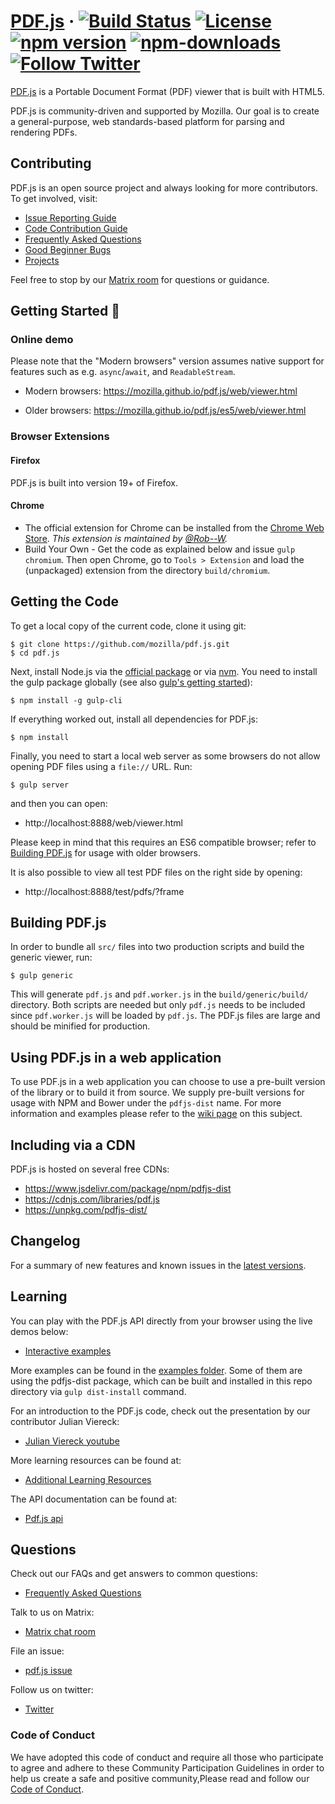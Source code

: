 # [PDF.js](https://mozilla.github.io/pdf.js/) &middot; [![Build Status](https://travis-ci.org/mozilla/pdf.js.svg?branch=master)](https://travis-ci.org/mozilla/pdf.js) [![License](https://img.shields.io/badge/License-Apache%202.0-blue.svg)](https://github.com/mozilla/pdf.js/blob/master/LICENSE) [![npm version](https://img.shields.io/npm/v/pdfjs-dist)](https://www.npmjs.com/package/pdfjs-dist) [![npm-downloads](https://img.shields.io/npm/dm/pdfjs-dist)](https://npmcharts.com/compare/pdfjs-dist?minimal=true) [![Follow Twitter](https://img.shields.io/twitter/follow/pdfjs?style=social)](https://twitter.com/pdfjs)
[PDF.js](https://mozilla.github.io/pdf.js/) is a Portable Document Format (PDF) viewer that is built with HTML5.

PDF.js is community-driven and supported by Mozilla. Our goal is to
create a general-purpose, web standards-based platform for parsing and
rendering PDFs.

## Contributing

PDF.js is an open source project and always looking for more contributors. To
get involved, visit:

+ [Issue Reporting Guide](https://github.com/mozilla/pdf.js/blob/master/.github/CONTRIBUTING.md)
+ [Code Contribution Guide](https://github.com/mozilla/pdf.js/wiki/Contributing)
+ [Frequently Asked Questions](https://github.com/mozilla/pdf.js/wiki/Frequently-Asked-Questions)
+ [Good Beginner Bugs](https://github.com/mozilla/pdf.js/issues?direction=desc&labels=5-good-beginner-bug&page=1&sort=created&state=open)
+ [Projects](https://github.com/mozilla/pdf.js/projects)

Feel free to stop by our [Matrix room](https://chat.mozilla.org/#/room/#pdfjs:mozilla.org) for questions or guidance.

## Getting Started 🚀

### Online demo

Please note that the "Modern browsers" version assumes native support for
features such as e.g. `async`/`await`, and `ReadableStream`.

+ Modern browsers: https://mozilla.github.io/pdf.js/web/viewer.html

+ Older browsers: https://mozilla.github.io/pdf.js/es5/web/viewer.html

### Browser Extensions

#### Firefox

PDF.js is built into version 19+ of Firefox.

#### Chrome

+ The official extension for Chrome can be installed from the [Chrome Web Store](https://chrome.google.com/webstore/detail/pdf-viewer/oemmndcbldboiebfnladdacbdfmadadm).
*This extension is maintained by [@Rob--W](https://github.com/Rob--W).*
+ Build Your Own - Get the code as explained below and issue `gulp chromium`. Then open
Chrome, go to `Tools > Extension` and load the (unpackaged) extension from the
directory `build/chromium`.

## Getting the Code

To get a local copy of the current code, clone it using git:

    $ git clone https://github.com/mozilla/pdf.js.git
    $ cd pdf.js

Next, install Node.js via the [official package](https://nodejs.org) or via
[nvm](https://github.com/creationix/nvm). You need to install the gulp package
globally (see also [gulp's getting started](https://github.com/gulpjs/gulp/blob/master/docs/getting-started.md#getting-started)):

    $ npm install -g gulp-cli

If everything worked out, install all dependencies for PDF.js:

    $ npm install

Finally, you need to start a local web server as some browsers do not allow opening
PDF files using a `file://` URL. Run:

    $ gulp server

and then you can open:

+ http://localhost:8888/web/viewer.html

Please keep in mind that this requires an ES6 compatible browser; refer to [Building PDF.js](https://github.com/mozilla/pdf.js/blob/master/README.md#building-pdfjs) for usage with older browsers.

It is also possible to view all test PDF files on the right side by opening:

+ http://localhost:8888/test/pdfs/?frame

## Building PDF.js

In order to bundle all `src/` files into two production scripts and build the generic
viewer, run:

    $ gulp generic

This will generate `pdf.js` and `pdf.worker.js` in the `build/generic/build/` directory.
Both scripts are needed but only `pdf.js` needs to be included since `pdf.worker.js` will
be loaded by `pdf.js`. The PDF.js files are large and should be minified for production.

## Using PDF.js in a web application

To use PDF.js in a web application you can choose to use a pre-built version of the library
or to build it from source. We supply pre-built versions for usage with NPM and Bower under
the `pdfjs-dist` name. For more information and examples please refer to the
[wiki page](https://github.com/mozilla/pdf.js/wiki/Setup-pdf.js-in-a-website) on this subject.

## Including via a CDN

PDF.js is hosted on several free CDNs:
 - https://www.jsdelivr.com/package/npm/pdfjs-dist
 - https://cdnjs.com/libraries/pdf.js
 - https://unpkg.com/pdfjs-dist/
 
 ## Changelog
 For a summary of new features and known issues in the [latest versions](https://github.com/mozilla/pdf.js/releases/tag/v2.5.207).
 

## Learning

You can play with the PDF.js API directly from your browser using the live demos below:

+ [Interactive examples](https://mozilla.github.io/pdf.js/examples/index.html#interactive-examples)

More examples can be found in the [examples folder](https://github.com/mozilla/pdf.js/tree/master/examples/). Some of them are using the pdfjs-dist package, which can be built and installed in this repo directory via `gulp dist-install` command.

For an introduction to the PDF.js code, check out the presentation by our
contributor Julian Viereck:

+ [Julian Viereck youtube](https://www.youtube.com/watch?v=Iv15UY-4Fg8)

More learning resources can be found at:

+ [Additional Learning Resources](https://github.com/mozilla/pdf.js/wiki/Additional-Learning-Resources)

The API documentation can be found at:

+ [Pdf.js api](https://mozilla.github.io/pdf.js/api/)

## Questions

Check out our FAQs and get answers to common questions:

+ [Frequently Asked Questions](https://github.com/mozilla/pdf.js/wiki/Frequently-Asked-Questions)

Talk to us on Matrix:

+ [Matrix chat room](https://chat.mozilla.org/#/room/#pdfjs:mozilla.org)

File an issue:

+ [pdf.js issue](https://github.com/mozilla/pdf.js/issues/new)

Follow us on twitter:

+ [Twitter](https://twitter.com/pdfjs)

### Code of Conduct
 We have adopted this code of conduct and require all those who participate to agree and adhere to these Community Participation Guidelines in order to help us create a safe and positive community,Please read and follow our [Code of Conduct](https://github.com/mozilla/pdf.js/blob/master/CODE_OF_CONDUCT.md).
